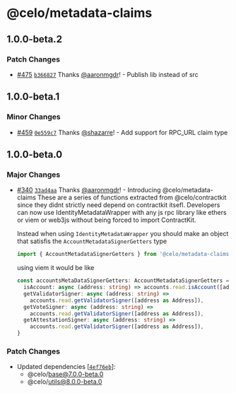 # @celo/metadata-claims

## 1.0.0-beta.2

### Patch Changes

- [#475](https://github.com/celo-org/developer-tooling/pull/475) [`b366827`](https://github.com/celo-org/developer-tooling/commit/b3668273f0ae1ac4363d0fa6f23de089d18dd77c) Thanks [@aaronmgdr](https://github.com/aaronmgdr)! - Publish lib instead of src

## 1.0.0-beta.1

### Minor Changes

- [#459](https://github.com/celo-org/developer-tooling/pull/459) [`0e559c7`](https://github.com/celo-org/developer-tooling/commit/0e559c73f1d0dee80ee01e9ddd38481a3a8e10b1) Thanks [@shazarre](https://github.com/shazarre)! - Add support for RPC_URL claim type

## 1.0.0-beta.0

### Major Changes

- [#340](https://github.com/celo-org/developer-tooling/pull/340) [`33ad4aa`](https://github.com/celo-org/developer-tooling/commit/33ad4aaf6b9edc33d1ce19833dbea626798cfb88) Thanks [@aaronmgdr](https://github.com/aaronmgdr)! - Introducing @celo/metadata-claims These are a series of functions extracted from @celo/contractkit since they didnt strictly need depend on contractkit itsefl. Developers can now use IdentityMetadataWrapper with any js rpc library like ethers or viem or web3js without being forced to import ContractKit.

  Instead when using `IdentityMetadataWrapper` you should make an object that satisfis the `AccountMetadataSignerGetters` type

  ```typescript
  import { AccountMetadataSignerGetters } from '@celo/metadata-claims/lib/types'
  ```

  using viem it would be like

  ```typescript
  const accountsMetaDataSignerGetters: AccountMetadataSignerGetters = {
    isAccount: async (address: string) => accounts.read.isAccount([address as Address]),
    getValidatorSigner: async (address: string) =>
      accounts.read.getValidatorSigner([address as Address]),
    getVoteSigner: async (address: string) =>
      accounts.read.getValidatorSigner([address as Address]),
    getAttestationSigner: async (address: string) =>
      accounts.read.getValidatorSigner([address as Address]),
  }
  ```

### Patch Changes

- Updated dependencies [[`4ef76eb`](https://github.com/celo-org/developer-tooling/commit/4ef76eb174454f60304080d0ef63a859cd8d931b)]:
  - @celo/base@7.0.0-beta.0
  - @celo/utils@8.0.0-beta.0
